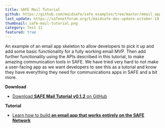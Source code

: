 ```yaml
---
title: SAFE Mail Tutorial
github: https://github.com/maidsafe/safe_examples/tree/master/email_app
last_update: https://safenetforum.org/t/maidsafe-dev-update-october-18-2016-test-11/11562
thumbnail: safe-mail-tutorial.png
category: Test 11
featured: true
---
```


An example of an email app skeleton to allow developers to pick it up and add some basic functionality for a fully working email MVP. Then add further functionality using the APIs described in this tutorial, to make amazing communication tools in SAFE. We have tried very hard to not make a user-facing app as we want developers to see this as a tutorial and know they have everything they need for communications apps in SAFE and a bit more.

**Download**

- [Download **SAFE Mail Tutorial v0.1.2** on GitHub](https://github.com/maidsafe/safe_examples/releases/tag/0.9.0)

**Tutorial**

- [Learn how to build **an email app that works entirely on the SAFE Network**](https://tutorials.safedev.org/email-app/)
